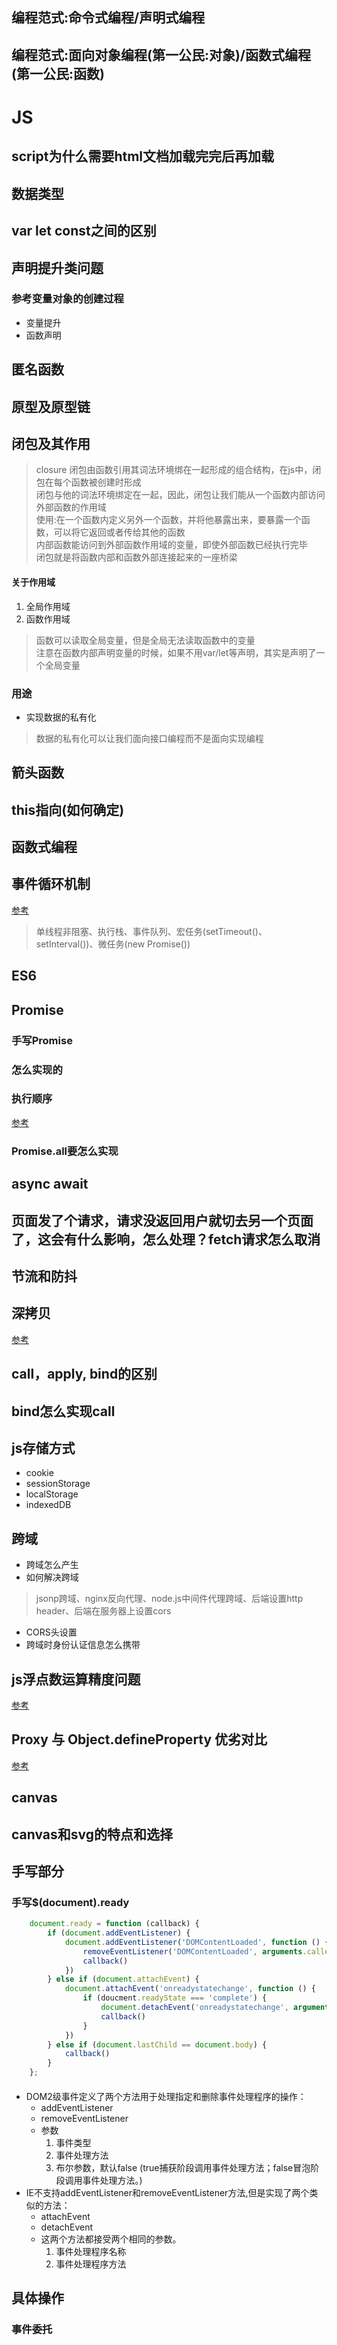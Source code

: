## 编程范式:命令式编程/声明式编程
## 编程范式:面向对象编程(第一公民:对象)/函数式编程(第一公民:函数)

# JS
## script为什么需要html文档加载完完后再加载
## 数据类型
## var let const之间的区别
## 声明提升类问题
### 参考变量对象的创建过程
* 变量提升
* 函数声明
## 匿名函数
## 原型及原型链
## 闭包及其作用
> closure  闭包由函数引用其词法环境绑在一起形成的组合结构，在js中，闭包在每个函数被创建时形成  
> 闭包与他的词法环境绑定在一起，因此，闭包让我们能从一个函数内部访问外部函数的作用域  
> 使用:在一个函数内定义另外一个函数，并将他暴露出来，要暴露一个函数，可以将它返回或者传给其他的函数  
> 内部函数能访问到外部函数作用域的变量，即使外部函数已经执行完毕  
> 闭包就是将函数内部和函数外部连接起来的一座桥梁
#### 关于作用域
1. 全局作用域
2. 函数作用域
> 函数可以读取全局变量，但是全局无法读取函数中的变量  
> 注意在函数内部声明变量的时候，如果不用var/let等声明，其实是声明了一个全局变量
### 用途
* 实现数据的私有化
> 数据的私有化可以让我们面向接口编程而不是面向实现编程  



## 箭头函数
## this指向(如何确定)

## 函数式编程
## 事件循环机制 
[参考](https://zhuanlan.zhihu.com/p/33058983)
> 单线程非阻塞、执行栈、事件队列、宏任务(setTimeout()、setInterval())、微任务(new Promise())
## ES6
## Promise 
### 手写Promise
### 怎么实现的
### 执行顺序
[参考](https://es6.ruanyifeng.com/?search=%E7%AE%AD%E5%A4%B4%E5%87%BD%E6%95%B0&x=0&y=0#docs/promise)
### Promise.all要怎么实现
## async await
## 页面发了个请求，请求没返回用户就切去另一个页面了，这会有什么影响，怎么处理？fetch请求怎么取消
## 节流和防抖
## 深拷贝
[参考](https://juejin.im/post/5abb55ee6fb9a028e33b7e0a)
## call，apply, bind的区别
## bind怎么实现call
## js存储方式
* cookie
* sessionStorage
* localStorage
* indexedDB
## 跨域
* 跨域怎么产生
* 如何解决跨域
> jsonp跨域、nginx反向代理、node.js中间件代理跨域、后端设置http header、后端在服务器上设置cors
* CORS头设置
* 跨域时身份认证信息怎么携带

        
## js浮点数运算精度问题
[参考](https://blog.csdn.net/helloxiaoliang/article/details/72723387)

## Proxy 与 Object.defineProperty 优劣对比
[参考](https://es6.ruanyifeng.com/#docs/proxy)


## canvas
## canvas和svg的特点和选择


## 手写部分
### 手写$(document).ready
```javascript
    document.ready = function (callback) {
        if (document.addEventListener) {
            document.addEventListener('DOMContentLoaded', function () {
                removeEventListener('DOMContentLoaded', arguments.callee, false);
                callback()
            })
        } else if (document.attachEvent) {
            document.attachEvent('onreadystatechange', function () {
                if (doucment.readyState === 'complete') {
                    document.detachEvent('onreadystatechange', arguments.callee);
                    callback()
                }
            })
        } else if (document.lastChild == document.body) {
            callback()
        }
    };
```
####
* DOM2级事件定义了两个方法用于处理指定和删除事件处理程序的操作：
    * addEventListener
    * removeEventListener
    * 参数
        1. 事件类型
        2. 事件处理方法
        3. 布尔参数，默认false
        (true捕获阶段调用事件处理方法；false冒泡阶段调用事件处理方法。)
* IE不支持addEventListener和removeEventListener方法,但是实现了两个类似的方法：
    * attachEvent
    * detachEvent
    * 这两个方法都接受两个相同的参数。  
        1. 事件处理程序名称  
        2. 事件处理程序方法
        
## 具体操作
### 事件委托
